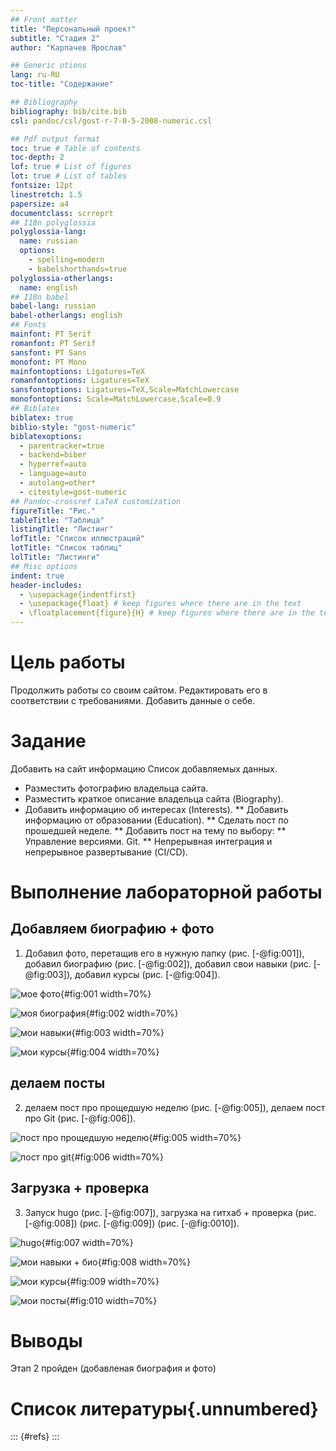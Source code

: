 ```yaml
---
## Front matter
title: "Персональный проект"
subtitle: "Стадия 2"
author: "Карпачев Ярослав"

## Generic otions
lang: ru-RU
toc-title: "Содержание"

## Bibliography
bibliography: bib/cite.bib
csl: pandoc/csl/gost-r-7-0-5-2008-numeric.csl

## Pdf output format
toc: true # Table of contents
toc-depth: 2
lof: true # List of figures
lot: true # List of tables
fontsize: 12pt
linestretch: 1.5
papersize: a4
documentclass: scrreprt
## I18n polyglossia
polyglossia-lang:
  name: russian
  options:
	- spelling=modern
	- babelshorthands=true
polyglossia-otherlangs:
  name: english
## I18n babel
babel-lang: russian
babel-otherlangs: english
## Fonts
mainfont: PT Serif
romanfont: PT Serif
sansfont: PT Sans
monofont: PT Mono
mainfontoptions: Ligatures=TeX
romanfontoptions: Ligatures=TeX
sansfontoptions: Ligatures=TeX,Scale=MatchLowercase
monofontoptions: Scale=MatchLowercase,Scale=0.9
## Biblatex
biblatex: true
biblio-style: "gost-numeric"
biblatexoptions:
  - parentracker=true
  - backend=biber
  - hyperref=auto
  - language=auto
  - autolang=other*
  - citestyle=gost-numeric
## Pandoc-crossref LaTeX customization
figureTitle: "Рис."
tableTitle: "Таблица"
listingTitle: "Листинг"
lofTitle: "Список иллюстраций"
lotTitle: "Список таблиц"
lolTitle: "Листинги"
## Misc options
indent: true
header-includes:
  - \usepackage{indentfirst}
  - \usepackage{float} # keep figures where there are in the text
  - \floatplacement{figure}{H} # keep figures where there are in the text
---
```


# Цель работы

Продолжить работы со своим сайтом. Редактировать его в соответствии с требованиями. Добавить данные о себе.

# Задание

Добавить на сайт информацию 
Список добавляемых данных.
* Разместить фотографию владельца сайта.
* Разместить краткое описание владельца сайта (Biography).
* Добавить информацию об интересах (Interests).
** Добавить информацию от образовании (Education).
** Сделать пост по прошедшей неделе.
** Добавить пост на тему по выбору:
** Управление версиями. Git.
** Непрерывная интеграция и непрерывное развертывание (CI/CD).

# Выполнение лабораторной работы

## Добавляем биографию + фото

1. Добавил фото, перетащив его в нужную папку (рис. [-@fig:001]), добавил биографию (рис. [-@fig:002]), добавил свои навыки (рис. [-@fig:003]), добавил курсы (рис. [-@fig:004]).

![мое фото](image/1.png){#fig:001 width=70%}

![моя биография](image/2.png){#fig:002 width=70%}

![мои навыки](image/3.png){#fig:003 width=70%}

![мои курсы](image/4.png){#fig:004 width=70%}

## делаем посты

2. делаем пост про прощедшую неделю (рис. [-@fig:005]), делаем пост про Git (рис. [-@fig:006]).


![пост про прощедшую неделю](image/5.png){#fig:005 width=70%}

![пост про git](image/6.png){#fig:006 width=70%}


## Загрузка + проверка

3. Запуск hugo (рис. [-@fig:007]), загрузка на гитхаб + проверка (рис. [-@fig:008]) (рис. [-@fig:009]) (рис. [-@fig:0010]).

![hugo](image/7.png){#fig:007 width=70%}

![мои навыки + био](image/8.png){#fig:008 width=70%}

![мои курсы](image/9.png){#fig:009 width=70%}

![мои посты](image/10.png){#fig:010 width=70%}

# Выводы

Этап 2 пройден (добавленая биография и фото)

# Список литературы{.unnumbered}

::: {#refs}
:::

